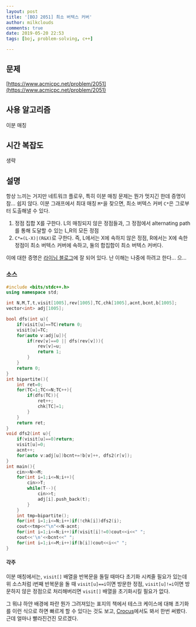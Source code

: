```yaml
---
layout: post
title: '[BOJ 2051] 최소 버텍스 커버'
author: milkclouds
comments: true
date: 2019-05-20 22:53
tags: [boj, problem-solving, c++]

---
```


## 문제
[https://www.acmicpc.net/problem/2051](https://www.acmicpc.net/problem/2051)  


## 사용 알고리즘  
이분 매칭   


## 시간 복잡도  
생략 


## 설명  
항상 느끼는 거지만 네트워크 플로우, 특히 이분 매칭 문제는 뭔가 멋지긴 한데 증명이 참... 쉽지 않다. 이분 그래프에서 최대 매칭 `M*`을 찾으면, 최소 버텍스 커버 `C*`은 그로부터 도출해낼 수 있다.  
1. 정점 집합 X를 구한다. L의 매칭되지 않은 정점들과, 그 정점에서 alternating path를 통해 도달할 수 있는 L,R의 모든 정점  
2. `C*=(L-X)|(R&X)`로 구한다. 즉, L에서는 X에 속하지 않은 정점, R에서는 X에 속한 정점이 최소 버텍스 커버에 속하고, 둘의 합집합이 최소 버텍스 커버다.  


이에 대한 증명은 [라이님 블로그](http://kks227.blog.me/220967185015)에 잘 되어 있다. 난 이해는 나중에 하려고 한다... 으...


### 소스  

```cpp
#include <bits/stdc++.h>
using namespace std;

int N,M,T,t,visit[1005],rev[1005],TC,chk[1005],acnt,bcnt,b[1005];
vector<int> adj[1005];

bool dfs(int u){
    if(visit[u]==TC)return 0;
    visit[u]=TC;
    for(auto v:adj[u]){
        if(rev[v]==0 || dfs(rev[v])){
            rev[v]=u;
            return 1;
        }
    }
    return 0;
}
int bipartite(){
    int ret=0;
    for(TC=1;TC<=N;TC++){
        if(dfs(TC)){
            ret++;
            chk[TC]=1;
        }
    }
    return ret;
}
void dfs2(int u){
    if(visit[u]==0)return;
    visit[u]=0;
    acnt++;
    for(auto v:adj[u])bcnt+=!b[v]++, dfs2(r[v]);
}
int main(){
    cin>>N>>M;
    for(int i=1;i<=N;i++){
        cin>>T;
        while(T--){
            cin>>t;
            adj[i].push_back(t);
        }
    }
    int tmp=bipartite();
    for(int i=1;i<=N;i++)if(!chk[i])dfs2(i);
    cout<<tmp<<"\n"<<N-acnt;
    for(int i=1;i<=N;i++)if(visit[i]!=0)cout<<i<<" ";
    cout<<'\n'<<bcnt<<" ";
    for(int i=1;i<=M;i++)if(b[i])cout<<i<<" ";
}
```


#### 각주  
이분 매칭에서는, `visit[]` 배열을 반복문을 돌릴 때마다 초기화 시켜줄 필요가 있는데 위 소스처럼 i번째 반복문을 돌 때 `visit[u]==i`이면 방문한 정점, `visit[u]!=i`이면 방문하지 않은 정점으로 처리해버리면 `visit[]` 배열을 초기화시킬 필요가 없다.  

그 뭐냐 하얀 배경에 파란 뭔가 그려져있는 표지의 책에서 테스크 케이스에 대해 초기화를 이런 식으로 하면 빠르게 할 수 있다는 것도 보고, [Crocus](https://www.crocus.co.kr/744?category=209527)에서도 봐서 한번 써봤다. 근데 얼마나 빨라진건진 모르겠다.